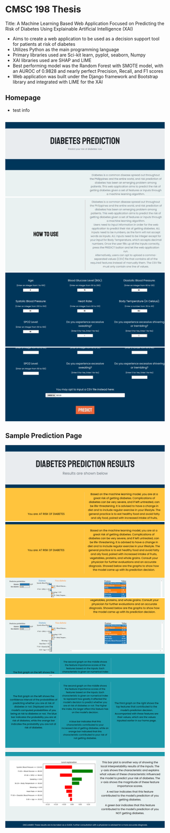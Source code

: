 # CMSC 198 Thesis
Title: A Machine Learning Based Web Application Focused on Predicting the Risk of Diabetes Using Explainable Artificial Intelligence (XAI)

- Aims to create a web application to be used as a decision support tool for patients at risk of diabetes
- Utilizes Python as the main programming language
- Primary libraries used are Sci-kit learn, pyplot, seaborn, Numpy
- XAI libraries used are SHAP and LIME
- Best performing model was the Random Forest with SMOTE model, with an AUROC of 0.9828 and nearly perfect Precision, Recall, and F1 scores
- Web application was built under the Django framework and Bootstrap library and integrated with LIME for the XAI


##
## Homepage
- test info
##
<img src="https://github.com/aragahan/thesis/blob/main/home1.png">
<img src="https://github.com/aragahan/thesis/blob/main/home2.png">
<img src="https://github.com/aragahan/thesis/blob/main/home3.png">
<img src="https://github.com/aragahan/thesis/blob/main/home4.png">

##
## Sample Prediction Page
<img src="https://github.com/aragahan/thesis/blob/main/predict1.png">
<img src="https://github.com/aragahan/thesis/blob/main/predict2.png">
<img src="https://github.com/aragahan/thesis/blob/main/predict3.png">
<img src="https://github.com/aragahan/thesis/blob/main/predict4.png">
<img src="https://github.com/aragahan/thesis/blob/main/predict5.png">
